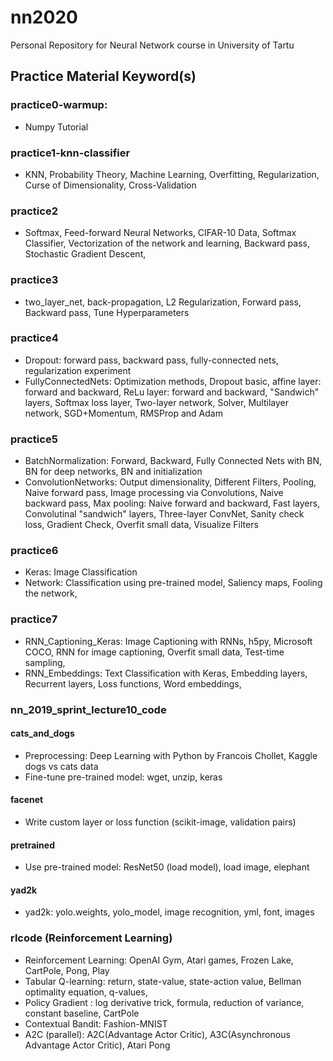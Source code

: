 # nn2020
Personal Repository for Neural Network course in University of Tartu

## Practice Material Keyword(s)
### practice0-warmup: 
- Numpy Tutorial

### practice1-knn-classifier
- KNN, Probability Theory, Machine Learning, Overfitting, Regularization, Curse of Dimensionality, Cross-Validation

### practice2
- Softmax, Feed-forward Neural Networks, CIFAR-10 Data, Softmax Classifier, Vectorization of the network and learning, Backward pass, Stochastic Gradient Descent,

### practice3
- two_layer_net, back-propagation, L2 Regularization, Forward pass, Backward pass, Tune Hyperparameters

### practice4
- Dropout: forward pass, backward pass, fully-connected nets, regularization experiment
- FullyConnectedNets: Optimization methods, Dropout basic, affine layer: forward and backward, ReLu layer: forward and backward, "Sandwich" layers, Softmax loss layer, Two-layer network, Solver, Multilayer network, SGD+Momentum, RMSProp and Adam

### practice5
- BatchNormalization: Forward, Backward, Fully Connected Nets with BN, BN for deep networks, BN and initialization
- ConvolutionNetworks: Output dimensionality, Different Filters, Pooling, Naive forward pass, Image processing via Convolutions, Naive backward pass, Max pooling: Naive forward and backward, Fast layers, Convolutinal "sandwich" layers, Three-layer ConvNet, Sanity check loss, Gradient Check, Overfit small data, Visualize Filters

### practice6
- Keras: Image Classification
- Network: Classification using pre-trained model, Saliency maps, Fooling the network, 

### practice7
- RNN_Captioning_Keras: Image Captioning with RNNs, h5py, Microsoft COCO, RNN for image captioning, Overfit small data, Test-time sampling, 
- RNN_Embeddings: Text Classification with Keras, Embedding layers, Recurrent layers, Loss functions, Word embeddings, 

### nn_2019_sprint_lecture10_code
#### cats_and_dogs
- Preprocessing: Deep Learning with Python by Francois Chollet, Kaggle dogs vs cats data
- Fine-tune pre-trained model: wget, unzip, keras

#### facenet
- Write custom layer or loss function (scikit-image, validation pairs)

#### pretrained
- Use pre-trained model: ResNet50 (load model), load image, elephant

#### yad2k
- yad2k: yolo.weights, yolo_model, image recognition, yml, font, images

### rlcode (Reinforcement Learning)
- Reinforcement Learning: OpenAI Gym, Atari games, Frozen Lake, CartPole, Pong, Play
- Tabular Q-learning: return, state-value, state-action value, Bellman optimality equation, q-values, 
- Policy Gradient : log derivative trick, formula, reduction of variance, constant baseline, CartPole
- Contextual Bandit: Fashion-MNIST
- A2C (parallel): A2C(Advantage Actor Critic), A3C(Asynchronous Advantage Actor Critic), Atari Pong